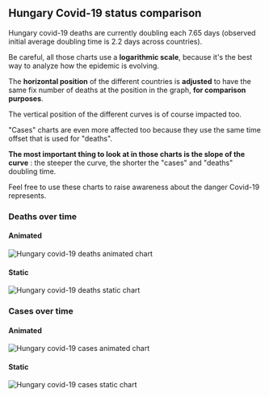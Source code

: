 ## Hungary Covid-19 status comparison 

Hungary covid-19 deaths are currently doubling each 7.65 days (observed initial average doubling time is 2.2 days across countries).



Be careful, all those charts use a **logarithmic scale**, because it's the best way to analyze how the epidemic is evolving.
 
The **horizontal position** of the different countries is **adjusted** to have the same fix number of deaths at the position in the graph, **for comparison purposes**.

The vertical position of the different curves is of course impacted too.

"Cases" charts are even more affected too because they use the same time offset that is used for "deaths".

**The most important thing to look at in those charts is the slope of the curve** : the steeper the curve, the shorter the "cases" and "deaths" doubling time.

Feel free to use these charts to raise awareness about the danger Covid-19 represents. 


 
### Deaths over time
 
#### Animated
![Hungary covid-19 deaths animated chart](https://raw.githubusercontent.com/madlag/coronavirus_study/master/notebooks/graphs/2020-04-02/countries/Hungary/2020-04-02_Hungary_deaths.gif "Hungary covid-19 deaths animated chart")   
 
#### Static
![Hungary covid-19 deaths static chart](https://raw.githubusercontent.com/madlag/coronavirus_study/master/notebooks/graphs/2020-04-02/countries/Hungary/2020-04-02_Hungary_deaths.png "Hungary covid-19 deaths static chart")   

 
### Cases over time
 
#### Animated
![Hungary covid-19 cases animated chart](https://raw.githubusercontent.com/madlag/coronavirus_study/master/notebooks/graphs/2020-04-02/countries/Hungary/2020-04-02_Hungary_cases.gif "Hungary covid-19 cases animated chart")   
 
#### Static
![Hungary covid-19 cases static chart](https://raw.githubusercontent.com/madlag/coronavirus_study/master/notebooks/graphs/2020-04-02/countries/Hungary/2020-04-02_Hungary_cases.png "Hungary covid-19 cases static chart")   

